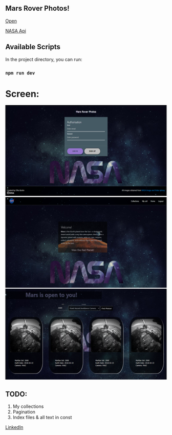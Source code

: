 ## Mars Rover Photos! 

[Open](http://mernnasaapi-env.eba-fet2qrde.eu-west-3.elasticbeanstalk.com/)
 
[NASA Api](http://api.nasa.gov/) 

## Available Scripts

In the project directory, you can run:

### `npm run dev`

# Screen:

![](client/src/images/authscreen.png)
![](client/src/images/homescreen.png)
![](client/src/images/collectionsscreen.png)

## TODO:

1. My collections
2. Pagination
3. Index files & all text in const

[LinkedIn](https://www.linkedin.com/in/olha-kostiv-84918421a/)
